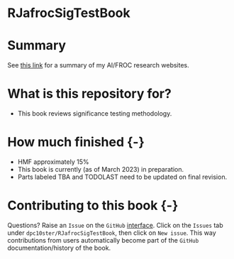 # RJafrocSigTestBook

# Summary

See [this link](https://dpc10ster.github.io/ai-froc-research/) for a summary of my AI/FROC research websites. 


# What is this repository for?

* This book reviews significance testing methodology.

# How much finished {-}

* HMF approximately 15%
* This book is currently (as of March 2023) in preparation.
* Parts labeled TBA and TODOLAST need to be updated on final revision.


# Contributing to this book {-}

Questions? Raise an `Issue` on the `GitHub` [interface](https://github.com/dpc10ster/RJafrocSigTestBook). Click on the `Issues` tab under `dpc10ster/RJafrocSigTestBook`, then click on `New issue`. This way contributions from users automatically become part of the `GitHub` documentation/history of the book.



